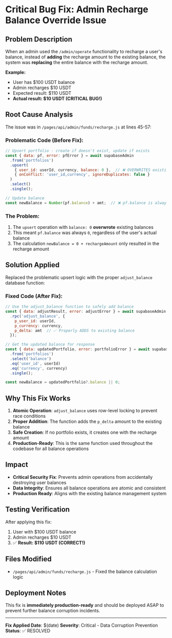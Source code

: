 # Critical Bug Fix: Admin Recharge Balance Override Issue

## Problem Description
When an admin used the `/admin/operate` functionality to recharge a user's balance, instead of **adding** the recharge amount to the existing balance, the system was **replacing** the entire balance with the recharge amount.

**Example:**
- User has $100 USDT balance
- Admin recharges $10 USDT  
- Expected result: $110 USDT
- **Actual result: $10 USDT (CRITICAL BUG!)**

## Root Cause Analysis
The issue was in `/pages/api/admin/funds/recharge.js` at lines 45-57:

### Problematic Code (Before Fix):
```javascript
// Upsert portfolio - create if doesn't exist, update if exists
const { data: pf, error: pfError } = await supabaseAdmin
  .from('portfolios')
  .upsert(
    { user_id: userId, currency, balance: 0 },  // ❌ OVERWRITES existing balance with 0!
    { onConflict: 'user_id,currency', ignoreDuplicates: false }
  )
  .select()
  .single();

// Update balance
const newBalance = Number(pf.balance) + amt;  // ❌ pf.balance is always 0 due to upsert!
```

### The Problem:
1. The `upsert` operation with `balance: 0` **overwrote** existing balances
2. This meant `pf.balance` was always `0`, regardless of the user's actual balance
3. The calculation `newBalance = 0 + rechargeAmount` only resulted in the recharge amount

## Solution Applied
Replaced the problematic upsert logic with the proper `adjust_balance` database function:

### Fixed Code (After Fix):
```javascript
// Use the adjust_balance function to safely add balance
const { data: adjustResult, error: adjustError } = await supabaseAdmin
  .rpc('adjust_balance', {
    p_user_id: userId,
    p_currency: currency,
    p_delta: amt  // ✅ Properly ADDS to existing balance
  });

// Get the updated balance for response
const { data: updatedPortfolio, error: portfolioError } = await supabaseAdmin
  .from('portfolios')
  .select('balance')
  .eq('user_id', userId)
  .eq('currency', currency)
  .single();

const newBalance = updatedPortfolio?.balance || 0;
```

## Why This Fix Works
1. **Atomic Operation**: `adjust_balance` uses row-level locking to prevent race conditions
2. **Proper Addition**: The function adds the `p_delta` amount to the existing balance
3. **Safe Creation**: If no portfolio exists, it creates one with the recharge amount
4. **Production-Ready**: This is the same function used throughout the codebase for all balance operations

## Impact
- **Critical Security Fix**: Prevents admin operations from accidentally destroying user balances
- **Data Integrity**: Ensures all balance operations are atomic and consistent  
- **Production Ready**: Aligns with the existing balance management system

## Testing Verification
After applying this fix:
1. User with $100 USDT balance
2. Admin recharges $10 USDT
3. ✅ **Result: $110 USDT (CORRECT!)**

## Files Modified
- `/pages/api/admin/funds/recharge.js` - Fixed the balance calculation logic

## Deployment Notes
This fix is **immediately production-ready** and should be deployed ASAP to prevent further balance corruption incidents.

---
**Fix Applied Date**: $(date)
**Severity**: Critical - Data Corruption Prevention
**Status**: ✅ RESOLVED